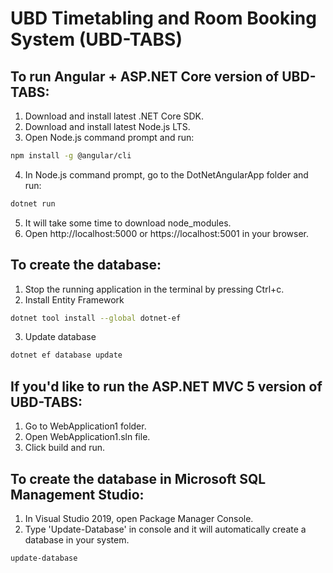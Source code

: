 # UBD Timetabling and Room Booking System (UBD-TABS)

## To run Angular + ASP.NET Core version of UBD-TABS:

1. Download and install latest .NET Core SDK.
2. Download and install latest Node.js LTS.
3. Open Node.js command prompt and run: 

```sh
npm install -g @angular/cli
```

4. In Node.js command prompt, go to the DotNetAngularApp folder and run:

```sh
dotnet run
```

5. It will take some time to download node_modules.
6. Open http://localhost:5000 or https://localhost:5001 in your browser.

## To create the database:

1. Stop the running application in the terminal by pressing Ctrl+c.
2. Install Entity Framework

```sh
dotnet tool install --global dotnet-ef
```

3. Update database

```sh
dotnet ef database update
```

## If you'd like to run the ASP.NET MVC 5 version of UBD-TABS:

1. Go to WebApplication1 folder.
2. Open WebApplication1.sln file.
3. Click build and run.


## To create the database in Microsoft SQL Management Studio:

1. In Visual Studio 2019, open Package Manager Console.
2. Type 'Update-Database' in console and it will automatically create a database in your system.

```sh
update-database
```


